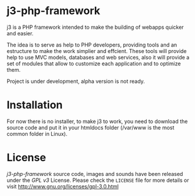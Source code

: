 # j3-php-framework

j3 is a PHP framework intended to make the building of webapps quicker and easier.

The idea is to serve as help to PHP developers, providing tools and an estructure to make the work simplier and effcient. These tools will provide help to use MVC models, databases and web services, also it will  provide a set of modules that allow to customize each application and to optimize them.

Project is under development, alpha version is not ready.

# Installation

For now there is no installer, to make j3 to work, you need to download the source code and put it in your htmldocs folder (/var/www is the most common folder in Linux).

# License

*j3-php-framework* source code, images and sounds have been released under the *GPL v3* License. Please check the ``LICENSE`` file for more details or visit http://www.gnu.org/licenses/gpl-3.0.html
